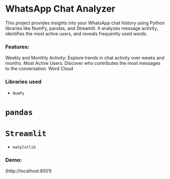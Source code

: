 # WhatsApp Chat Analyzer

This project provides insights into your WhatsApp chat history using Python libraries like NumPy, pandas, and Streamlit. It analyzes message activity, identifies the most active users, and reveals frequently used words.

### Features:

Weekly and Monthly Activity: Explore trends in chat activity over weeks and months.
Most Active Users: Discover who contributes the most messages to the conversation.
Word Cloud

### Libraries used
* `NumPy`
# `pandas`
# `Streamlit`
* `matplotlib`

### Demo:

(http://localhost:8501)
